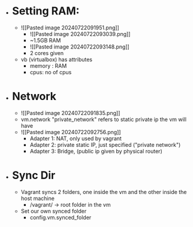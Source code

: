 
- # Setting RAM: 
	- ![[Pasted image 20240722091951.png]]
		- ![[Pasted image 20240722093039.png]]
		- ~1.5GB RAM 
		- ![[Pasted image 20240722093148.png]]
		- 2 cores given
	- vb (virtualbox) has attributes
		- memory : RAM
		- cpus: no of cpus
- # Network
	- ![[Pasted image 20240722091835.png]]
	- vm.network "private_network" refers to static private ip the vm will have
	- ![[Pasted image 20240722092756.png]]
		- Adapter 1: NAT, only used by vagrant
		- Adapter 2: private static IP, just specified ("private network")
		- Adapter 3: Bridge, (public ip given by physical router)
- # Sync Dir
	- Vagrant syncs 2 folders, one inside the vm and the other inside the host machine
		- /vagrant/ -> root folder in the vm
	- Set our own synced folder
		- config.vm.synced_folder